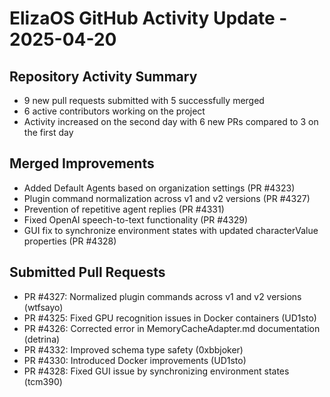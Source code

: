 # ElizaOS GitHub Activity Update - 2025-04-20

## Repository Activity Summary
- 9 new pull requests submitted with 5 successfully merged
- 6 active contributors working on the project
- Activity increased on the second day with 6 new PRs compared to 3 on the first day

## Merged Improvements
- Added Default Agents based on organization settings (PR #4323)
- Plugin command normalization across v1 and v2 versions (PR #4327)
- Prevention of repetitive agent replies (PR #4331)
- Fixed OpenAI speech-to-text functionality (PR #4329)
- GUI fix to synchronize environment states with updated characterValue properties (PR #4328)

## Submitted Pull Requests
- PR #4327: Normalized plugin commands across v1 and v2 versions (wtfsayo)
- PR #4325: Fixed GPU recognition issues in Docker containers (UD1sto)
- PR #4326: Corrected error in MemoryCacheAdapter.md documentation (detrina)
- PR #4332: Improved schema type safety (0xbbjoker)
- PR #4330: Introduced Docker improvements (UD1sto)
- PR #4328: Fixed GUI issue by synchronizing environment states (tcm390)